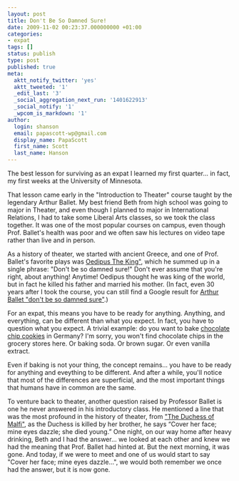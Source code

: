 ```yaml
---
layout: post
title: Don't Be So Damned Sure!
date: 2009-11-02 00:23:37.000000000 +01:00
categories:
- expat
tags: []
status: publish
type: post
published: true
meta:
  aktt_notify_twitter: 'yes'
  aktt_tweeted: '1'
  _edit_last: '3'
  _social_aggregation_next_run: '1401622913'
  _social_notify: '1'
  _wpcom_is_markdown: '1'
author:
  login: shanson
  email: papascott-wp@gmail.com
  display_name: PapaScott
  first_name: Scott
  last_name: Hanson
---
```

<p>The best lesson for surviving as an expat I learned my first quarter... in fact, my first weeks at the University of Minnesota.</p>
<p>That lesson came early in the "Introduction to Theater" course taught by the legendary Arthur Ballet. My best friend Beth from high school was going to major in Theater, and even though I planned to major in International Relations, I had to take some Liberal Arts classes, so we took the class together. It was one of the most popular courses on campus, even though Prof. Ballet's health was poor and we often saw his lectures on video tape rather than live and in person.</p>
<p>As a history of theater, we started with ancient Greece, and one of Prof. Ballet's favorite plays was <a href="http://www.sparknotes.com/drama/oedipus/summary.html">Oedipus The King"</a>, which he summed up in a single phrase: "Don't be so damned sure!" Don't ever assume that you're right, about anything! Anytime! Oedipus thought he was king of the world, but in fact he killed his father and married his mother. (In fact, even 30 years after I took the course, you can still find a Google result for <a href="http://www.google.com/search?rls=en&amp;q=%22don't+be+so+damned+sure%22+arthur+ballet&amp;ie=UTF-8&amp;oe=UTF-8">Arthur Ballet "don't be so damned sure"</a>.)</p>
<p>For an expat, this means you have to be ready for anything. Anything, and everything, can be different than what you expect. In fact, you have to question what you expect. A trivial example: do you want to bake <a href="http://www.verybestbaking.com/recipes/detail.aspx?id=18476">chocolate chip cookies</a> in Germany? I'm sorry, you won't find chocolate chips in the grocery stores here. Or baking soda. Or brown sugar. Or even vanilla extract.</p>
<p>Even if baking is not your thing, the concept remains... you have to be ready for anything and eveything to be different. And after a while, you'll notice that most of the differences are superficial, and the most important things that humans have in common are the same.</p>
<p>To venture back to theater, another question raised by Professor Ballet is one he never answered in his introductory class. He mentioned a line that was the most profound in the history of theater, from <a href="http://en.wikipedia.org/wiki/The_Duchess_of_Malfi">"The Duchess of Malfi"</a>, as the Duchess is killed by her brother, he says &ldquo;Cover her face; mine eyes dazzle; she died young.&rdquo; One night, on our way home after heavy drinking, Beth and I had the answer... we looked at each other and knew we had the meaning that Prof. Ballet had hinted at. But the next morning, it was gone. And today, if we were to meet and one of us would start to say "Cover her face; mine eyes dazzle...", we would both remember we once had the answer, but it is now gone.</p>
